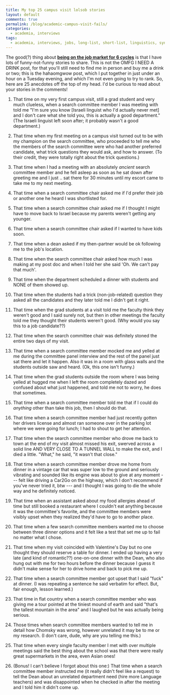 ```yaml
---
title: My top 25 campus visit lolsob stories
layout: default
comments: true
permalink: /blog/academic-campus-visit-fails/
categories:
  - academia, interviews
tags:
  - academia, interviews, jobs, long-list, short-list, linguistics, syntax, semantics
---
```


The good(?) thing about [**being on the job market for 6 cycles**](https://hkotek.com/blog/my-academic-journey/) is that I have lots of funny-not-funny stories to share. This is not the OMFG I NEED A DRINK post, for that you'll still need to find me in person and buy me a drink or two; this is the hahaomgwow post, which I put together in just under an hour on a Tuesday evening, and which I'm not even going to try to rank. So, here are 25 anecdotes off the top of my head. I'd be curious to read about your stories in the comments! 
 

1. That time on my very first campus visit, still a grad student and very much clueless, when a search committee member I was meeting with told me "I'm sure you know [Israeli linguist who I'd actually never met] and I don't care what she told you, this is actually a good department." (The Israeli linguist left soon after; it probably wasn't a good department.)

2. That time when my first meeting on a campus visit turned out to be with my champion on the search committee, who proceeded to tell me who the members of the search committee were who had another preferred candidate, what trick questions they would ask, and how to answer. (To their credit, they were totally right about the trick questions.)

3. That time when I had a meeting with an absolutely *ancient* search committee member and he fell asleep as soon as he sat down after greeting me and I just .. sat there for 30 minutes until my escort came to take me to my next meeting. 

4. That time when a search committee chair asked me if I'd prefer their job or another one he heard I was shortlisted for. 

5. That time when a search committee chair asked me if I thought I might have to move back to Israel because my parents weren't getting any younger. 

6. That time when a search committee chair asked if I wanted to have kids soon. 

7. That time when a dean asked if my then-partner would be ok following me to the job's location. 

8. That time when the search committee chair asked how much I was making at my post doc and when I told her she said 'Oh. We can't pay that much'. 

9. That time when the department scheduled a dinner with students and NONE of them showed up. 

10. That time when the students had a trick (non-job-related) question they asked all the candidates and they later told me I didn't get it right. 

11. That time when the grad students at a visit told me the faculty think they weren't good and I said surely not, but then in other meetings the faculty told me they thought their students weren't good. (Why would you say this to a job candidate??)

12. That time when the search committee chair was definitely stoned the entire two days of my visit. 

13. That time when a search committee member mocked me and yelled at me during the committee panel interview and the rest of the panel just sat there and let it happen. Also it was in a room with glass walls and the students outside saw and heard. (Ok, this one isn't funny.)

14. That time when the grad students outside the room where I was being yelled at hugged me when I left the room completely dazed and confused about what just happened, and told me not to worry, he does that sometimes. 

15. That time when a search committee member told me that if I could do *anything* other than take this job, then I should do that. 

16. That time when a search committee member had just recently gotten her drivers license and almost ran someone over in the parking lot where we were going for lunch; I had to shout to get her attention. 

17. That time when the search committee member who drove me back to town at the end of my visit almost missed his exit, swerved across a solid line AND VERY CLOSE TO A TUNNEL WALL to make the exit, and I died a little. "What," he said, "it wasn't that close."

18. That time when a search committee member drove me home from dinner in a vintage car that was super low to the ground and seriously vibrating and sounded like its engine was about to give at any moment --- felt like driving a Car2Go on the highway, which I don't recommend if you've never tried it, btw --- and I thought I was going to die the whole way and he definitely noticed. 

19. That time when an assistant asked about my food allergies ahead of time but still booked a restaurant where I couldn't eat anything because it was the committee's favorite, and the committee members were visibly upset when they realized they'd have to go to another place. 

20. That time when a few search committee members wanted me to choose between three dinner options and it felt like a test that set me up to fail no matter what I chose. 

21. That time when my visit coincided with Valentine's Day but no one thought they should reserve a table for dinner. I ended up having a very late (and kind of romantic??) one-on-one dinner with the Dean, who also hung out with me for two hours before the dinner because I guess it didn't make sense for her to drive home and back to pick me up. 

22. That time when a search committee member got upset that I said "fuck" at dinner. (I was repeating a sentence he said verbatim for effect. But, fair enough, lesson learned.)

23. That time in flat country when a search committee member who was giving me a tour pointed at the tiniest mound of earth and said "that's the tallest mountain in the area" and I laughed but he was actually being serious. 

24. Those times when search committee members wanted to tell me in detail how Chomsky was wrong, however unrelated it may be to me or my research. (I don't care, dude, why are you telling me this.)

25. That time when every single faculty member I met with over multiple meetings said the best thing about the school was that there were really great supermarkets in the area, even Asian ones!

26. (Bonus! I can't believe I forgot about this one:) That time when a search committee member instructed me (it really didn't feel like a request) to tell the Dean about an unrelated department need (hire more Language teachers) and was disappointed when he checked in after the meeting and I told him it didn't come up.